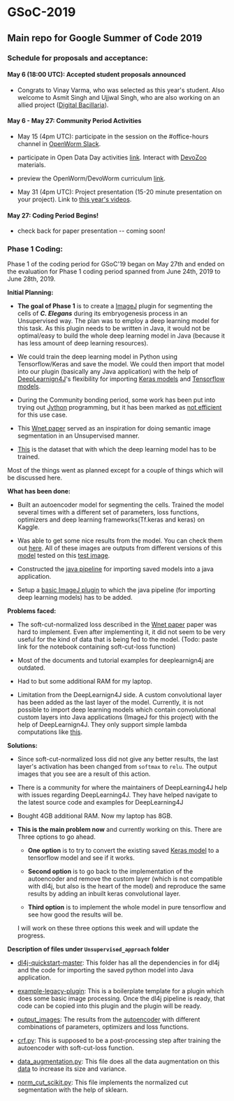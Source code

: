 # GSoC-2019
## Main repo for Google Summer of Code 2019

### Schedule for proposals and acceptance:

#### May 6 (18:00 UTC):    Accepted student proposals announced  

* Congrats to Vinay Varma, who was selected as this year's student. Also welcome to Asmit Singh and Ujjwal Singh, who are also working on an allied project ([Digital Bacillaria](https://github.com/devoworm/Digital-Bacillaria)).

#### May 6 - May 27: Community Period Activities

* May 15 (4pm UTC): participate in the session on the #office-hours channel in [OpenWorm Slack](https://launchpass.com/openworm).

* participate in Open Data Day activities [link](https://github.com/devoworm/Open-Data-Day-2019). Interact with [DevoZoo](https://devoworm.github.io/) materials.

* preview the OpenWorm/DevoWorm curriculum [link](https://github.com/devoworm/OW-DW-Education).

* May 31 (4pm UTC): Project presentation (15-20 minute presentation on your project). Link to [this year's videos](https://www.youtube.com/channel/UChGTq41_rJwmZ1I4j7SezWQ).

#### May 27: Coding Period Begins!  

* check back for paper presentation -- coming soon! 

### Phase 1 Coding:
Phase 1 of the coding period for GSoC'19 began on May 27th and ended on the evaluation for Phase 1 coding period spanned from June 24th, 2019 to June 28th, 2019. 

**Initial Planning:**


* **The goal of Phase 1** is to create a [ImageJ](https://imagej.net/Welcome) plugin for segmenting the cells of **_C. Elegans_** during its embryogenesis process in an Unsupervised way. The plan was to employ a deep learning model for this task. As this plugin needs to be written in Java, it would not be optimal/easy to build the whole deep learning model in Java (because it has less amount of deep learning resources).

* We could train the deep learning model in Python using Tensorflow/Keras and save the model. We could then import that model into our plugin (basically any Java application) with the help of [DeepLearnign4J](https://deeplearning4j.org)'s flexibility for importing [Keras models](https://github.com/deeplearning4j/dl4j-examples/tree/master/dl4j-examples/src/main/java/org/deeplearning4j/examples/modelimport/keras/basic) and [Tensorflow models](https://github.com/deeplearning4j/dl4j-examples/tree/master/tf-import-examples/src/main/java/org/nd4j/examples).

* During the Community bonding period, some work has been put into trying out [Jython](https://www.jython.org/) programming, but it has been marked as [not efficient](https://github.com/pytorch/pytorch/issues/6570#issuecomment-494526799) for this use case.

* This [Wnet paper](https://arxiv.org/pdf/1711.08506.pdf) served as an inspiration for doing semantic image segmentation in an Unsupervised manner.

* [This](https://github.com/devoworm/GSoC-2017/tree/master/src/data/interim) is the dataset that with which the deep learning model has to be trained.

Most of the things went as planned except for a couple of things which will be discussed here.

**What has been done:**

* Built an autoencoder model for segmenting the cells. Trained the model several times with a different set of parameters, loss functions, optimizers and deep learning frameworks(Tf.keras and keras) on Kaggle.

* Was able to get some nice results from the model. You can check them out [here](https://github.com/devoworm/GSOC-2019/tree/master/Unsupervised_approach/output_images). All of these images are outputs from different versions of this [model](https://github.com/devoworm/GSOC-2019/blob/master/Unsupervised_approach/Wnet_implementation.ipynb) tested on this [test image](https://github.com/devoworm/GSOC-2019/blob/master/Unsupervised_approach/test_images/a184.jpg).

* Constructed the [java pipeline](https://github.com/devoworm/GSOC-2019/tree/master/Unsupervised_approach/dl4j-quickstart-master) for importing saved models into a java application. 

* Setup a [basic ImageJ plugin](https://github.com/devoworm/GSOC-2019/tree/master/Unsupervised_approach/example-legacy-plugin) to which the java pipeline (for importing deep learning models) has to be added.

**Problems faced:**

* The soft-cut-normalized loss described in the [Wnet paper](https://arxiv.org/pdf/1711.08506.pdf) paper was hard to implement. Even after implementing it, it did not seem to be very useful for the kind of data that is being fed to the model. (Todo: paste link for the notebook containing soft-cut-loss function)

* Most of the documents and tutorial examples for deeplearnign4j are outdated.

* Had to but some additional RAM for my laptop.

* Limitation from the DeepLearnign4J side. A custom convolutional layer has been added as the last layer of the model. Currently, it is not possible to import deep learning models which contain convolutional custom layers into Java applications (ImageJ for this project) with the help of DeepLearnign4J. They only support simple lambda computations like [this](https://github.com/eclipse/deeplearning4j/blob/451dd76b50355358dc176f2b704e98c43423c5b8/deeplearning4j/deeplearning4j-modelimport/src/test/java/org/deeplearning4j/nn/modelimport/keras/e2e/KerasLambdaTest.java).

**Solutions:**

* Since soft-cut-normalized loss did not give any better results, the last layer's activation has been changed from `softmax` to `relu`. The output images that you see are a result of this action.

* There is a community for where the maintainers of DeepLearning4J help with issues regarding DeepLearning4J. They have helped navigate to the latest source code and examples for DeepLearning4J

* Bought 4GB additional RAM. Now my laptop has 8GB.

* **This is the main problem now** and currently working on this. There are Three options to go ahead.
    - **One option** is to try to convert the existing saved [Keras model](https://github.com/devoworm/GSOC-2019/blob/master/Unsupervised_approach/dl4j-quickstart-master/src/main/java/encoder_model_5_lambda_withth.h5) to a tensorflow model and see if it works. 

    - **Second option** is to go back to the implementation of the autoencoder and remove the custom layer (which is not compatible with dl4j, but also is the heart of the model) and reproduce the same results by adding an inbuilt keras convolutional layer. 

    - **Third option** is to implement the whole model in pure tensorflow and see how good the results will be.

    I will work on these three options this week and will update the progress.

**Description of files under `Unsupervised_approach` folder**

- [dl4j-quickstart-master](https://github.com/devoworm/GSOC-2019/tree/master/Unsupervised_approach/dl4j-quickstart-master): This folder has all the dependencies in for dl4j and the code for importing the saved python model into Java application.


- [example-legacy-plugin](https://github.com/devoworm/GSOC-2019/tree/master/Unsupervised_approach/example-legacy-plugin): This is a boilerplate template for a plugin which does some basic image processing. Once the dl4j pipeline is ready, that code can be copied into this plugin and the plugin will be ready.

- [output_images](https://github.com/devoworm/GSOC-2019/tree/master/Unsupervised_approach/output_images): The results from the [autoencoder](https://github.com/devoworm/GSOC-2019/blob/master/Unsupervised_approach/Wnet_implementation.ipynb) with different combinations of parameters, optimizers and loss functions.

- [crf.py](https://github.com/devoworm/GSOC-2019/blob/master/Unsupervised_approach/crf.py): This is supposed to be a post-processing step after training the autoencoder with soft-cut-loss function.

- [data_augmentation.py](https://github.com/devoworm/GSOC-2019/blob/master/Unsupervised_approach/data_augmentation.py): This file does all the data augmentation on this [data](https://github.com/devoworm/GSoC-2017/tree/master/src/data/interim/lattice-light-sheet) to increase its size and variance.

- [norm_cut_scikit.py](https://github.com/devoworm/GSOC-2019/blob/master/Unsupervised_approach/norm_cut_scikit.py): This file implements the normalized cut segmentation with the help of sklearn.

